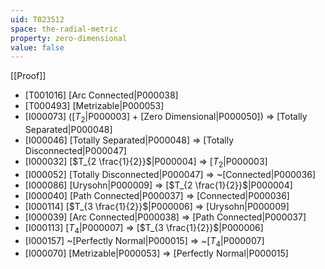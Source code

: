 ```yaml
---
uid: T023512
space: the-radial-metric
property: zero-dimensional
value: false
---
```

[[Proof]]

* [T001016] [Arc Connected|P000038]
* [T000493] [Metrizable|P000053]
* [I000073] ([$T_2$|P000003] + [Zero Dimensional|P000050]) => [Totally Separated|P000048]
* [I000046] [Totally Separated|P000048] => [Totally Disconnected|P000047]
* [I000032] [$T_{2 \frac{1}{2}}$|P000004] => [$T_2$|P000003]
* [I000052] [Totally Disconnected|P000047] => ~[Connected|P000036]
* [I000086] [Urysohn|P000009] => [$T_{2 \frac{1}{2}}$|P000004]
* [I000040] [Path Connected|P000037] => [Connected|P000036]
* [I000114] [$T_{3 \frac{1}{2}}$|P000006] => [Urysohn|P000009]
* [I000039] [Arc Connected|P000038] => [Path Connected|P000037]
* [I000113] [$T_4$|P000007] => [$T_{3 \frac{1}{2}}$|P000006]
* [I000157] ~[Perfectly Normal|P000015] => ~[$T_4$|P000007]
* [I000070] [Metrizable|P000053] => [Perfectly Normal|P000015]

